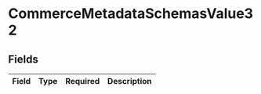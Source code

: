 # CommerceMetadataSchemasValue32


## Fields

| Field       | Type        | Required    | Description |
| ----------- | ----------- | ----------- | ----------- |